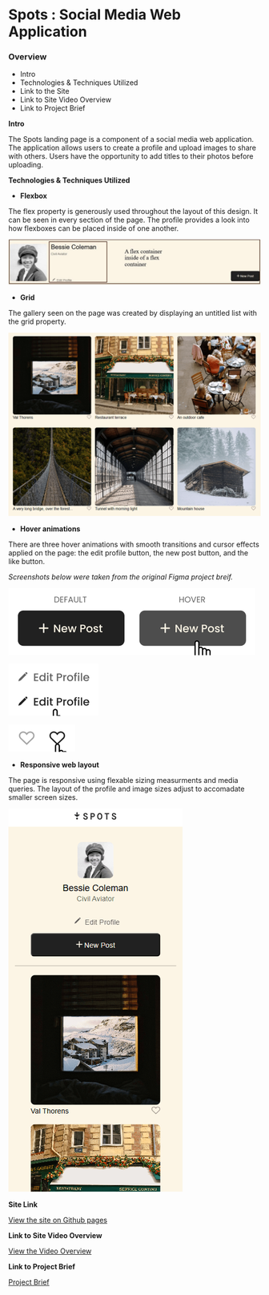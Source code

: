 # Spots : Social Media Web Application

### Overview  

* Intro  
* Technologies & Techniques Utilized
* Link to the Site
* Link to Site Video Overview
* Link to Project Brief
  
**Intro**
  
The Spots landing page is a component of a social media web application. The application allows users to create a profile and upload images to share with others. Users have the opportunity to add titles to their photos before uploading.

**Technologies & Techniques Utilized**

* **Flexbox**

The flex property is generously used throughout the layout of this design. It can be seen in every section of the page. The profile provides a look into how flexboxes can be placed inside of one another.

![Screenshot of the profile outlining the flexbox placed inside another flexbox](./Images/demo/flex-inside-flex-min.jpg)


* **Grid**
 
The gallery seen on the page was created by displaying an untitled list with the grid property.

![Screenshot of the cards in grid display](./Images/demo/grid-layout-min.png)


* **Hover animations**

There are three hover animations with smooth transitions and cursor effects applied on the page: the edit profile button, the new post button, and the like button.

*Screenshots below were taken from the original Figma project breif.*

![Screenshot of add hover](./Images/demo/add-hover-min.png)

![Screenshot of edit hover](./Images/demo/edit-hover-min.png)

![Screenshot of like hover](./Images/demo/like-hover-min.png)


* **Responsive web layout**

The page is responsive using flexable sizing measurments and media queries. The layout of the profile and image sizes adjust to accomadate smaller screen sizes.

![Screenshot of the mobile view](./Images/demo/spots-cell-view-min.png)

  
**Site Link**  
  
[View the site on Github pages](https://alisam03.github.io/se_project_spots/)


**Link to Site Video Overview**

[View the Video Overview](https://drive.google.com/file/d/11YzYCQaZwQy8TLnvG1MYOh4vG3XXH5X3/view?usp=sharing)


**Link to Project Brief**

[Project Brief](https://www.figma.com/design/BBNm2bC3lj8QQMHlnqRsga/Sprint-3-Project%3A-Spots?node-id=2-60&t=dhx4a7QVO8K6z6pP-0)
